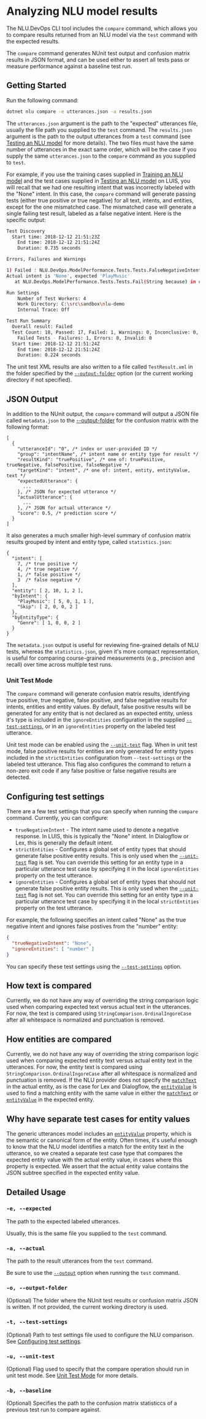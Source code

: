 # Analyzing NLU model results

The NLU.DevOps CLI tool includes the `compare` command, which allows you to compare results returned from an NLU model via the `test` command with the expected results.

The `compare` command generates NUnit test output and confusion matrix results in JSON format, and can be used either to assert all tests pass or measure performance against a baseline test run.

## Getting Started

Run the following command:
```bash
dotnet nlu compare -e utterances.json -a results.json
```

The `utterances.json` argument is the path to the "expected" utterances file, usually the file path you supplied to the `test` command. The `results.json` argument is the path to the output utterances from a `test` command (see [Testing an NLU model](Test.md) for more details). The two files must have the same number of utterances in the exact same order, which will be the case if you supply the same `utterances.json` to the `compare` command as you supplied to `test`.

For example, if you use the training cases supplied in [Training an NLU model](Train.md#getting-started) and the test cases supplied in [Testing an NLU model](Test.md#getting-started) on LUIS, you will recall that we had one resulting intent that was incorrectly labeled with the "None" intent. In this case, the `compare` command will generate passing tests (either true positive or true negative) for all text, intents, and entities, except for the one mismatched case. The mismatched case will generate a single failing test result, labeled as a false negative intent. Here is the specific output:
```bash
Test Discovery
  Start time: 2018-12-12 21:51:23Z
    End time: 2018-12-12 21:51:24Z
    Duration: 0.735 seconds

Errors, Failures and Warnings

1) Failed : NLU.DevOps.ModelPerformance.Tests.Tests.FalseNegativeIntent('PlayMusic', 'listen to hip hop')
Actual intent is 'None', expected 'PlayMusic'
   at NLU.DevOps.ModelPerformance.Tests.Tests.Fail(String because) in c:\src\NLU.DevOps\src\NLU.DevOps.ModelPerformance.Tests\Tests.cs:line 22

Run Settings
    Number of Test Workers: 4
    Work Directory: C:\src\sandbox\nlu-demo
    Internal Trace: Off

Test Run Summary
  Overall result: Failed
  Test Count: 18, Passed: 17, Failed: 1, Warnings: 0, Inconclusive: 0, Skipped: 0
    Failed Tests - Failures: 1, Errors: 0, Invalid: 0
  Start time: 2018-12-12 21:51:24Z
    End time: 2018-12-12 21:51:24Z
    Duration: 0.224 seconds
```

The unit test XML results are also written to a file called `TestResult.xml` in the folder specified by the [`--output-folder`](#-o---output-folder) option (or the current working directory if not specified).

## JSON Output

In addition to the NUnit output, the `compare` command will output a JSON file called `metadata.json` to the [--output-folder](#-o---output-folder) for the confusion matrix with the following format:
```plaintext
[
  {
    "utteranceId": "0", /* index or user-provided ID */
    "group": "intentName", /* intent name or entity type for result */
    "resultKind": "truePositive", /* one of: truePositive, trueNegative, falsePositive, falseNegative */
    "targetKind": "intent", /* one of: intent, entity, entityValue, text */
    "expectedUtterance": {
      ...
    }, /* JSON for expected utterance */
    "actualUtterance": {
      ...
    }, /* JSON for actual utterance */
    "score": 0.5, /* prediction score */
  }
]
```

It also generates a much smaller high-level summary of confusion matrix results grouped by intent and entity type, called `statistics.json`:
```plaintext
{
  "intent": [
    7, /* true positive */
    4, /* true negative */
    1, /* false positive */
    3  /* false negative */
  ],
  "entity": [ 2, 10, 1, 2 ],
  "byIntent": {
    "PlayMusic": [ 5, 0, 1, 1 ],
    "Skip": [ 2, 0, 0, 2 ]
  },
  "byEntityType": {
    "Genre": [ 1, 0, 0, 2 ]
  }
}
```

The `metadata.json` output is useful for reviewing fine-grained details of NLU tests, whereas the `statistics.json`, given it's more compact representation, is useful for comparing course-grained measurements (e.g., precision and recall) over time across multiple test runs.

### Unit Test Mode

The `compare` command will generate confusion matrix results, identifying true positive, true negative, false positive, and false negative results for intents, entities and entity values. By default, false positive results will be generated for any entity that is not declared as an expected entity, unless it's type is included in the `ignoreEntities` configuration in the supplied [`--test-settings`](#-t---test-settings), or in an `ignoreEntities` property on the labeled test utterance. 

Unit test mode can be enabled using the [`--unit-test`](#-u---unit-test) flag. When in unit test mode, false positive results for entities are only generated for entity types included in the `strictEntities` configuration from `--test-settings` or the labeled test utterance. This flag also configures the command to return a non-zero exit code if any false positive or false negative results are detected.

## Configuring test settings

There are a few test settings that you can specify when running the `compare` command. Currently, you can configure:

- `trueNegativeIntent` - The intent name used to denote a negative response. In LUIS, this is typically the "None" intent. In Dialogflow or Lex, this is generally the default intent.
- `strictEntities` - Configures a global set of entity types that should generate false positive entity results. This is only used when the [`--unit-test`](#-u---unit-test) flag is set. You can override this setting for an entity type in a particular utterance test case by specifying it in the local `ignoreEntities` property on the test utterance.
- `ignoreEntities` - Configures a global set of entity types that should not generate false positive entity results. This is only used when the [`--unit-test`](#-u---unit-test) flag is not set. You can override this setting for an entity type in a particular utterance test case by specifying it in the local `strictEntities` property on the test utterance.

For example, the following specifies an intent called "None" as the true negative intent and ignores false postives from the "number" entity:
```json
{
  "trueNegativeIntent": "None",
  "ignoreEntities": [ "number" ]
}
```

You can specify these test settings using the [`--test-settings`](#-t---test-settings) option.

## How text is compared

Currently, we do not have any way of overriding the string comparison logic used when comparing expected text versus actual text in the utterances. For now, the text is compared using `StringComparison.OrdinalIngoreCase` after all whitespace is normalized and punctuation is removed.

## How entities are compared

Currently, we do not have any way of overriding the string comparison logic used when comparing expected entity text versus actual entity text in the utterances. For now, the entity text is compared using `StringComparison.OrdinalIngoreCase` after all whitespace is normalized and punctuation is removed. If the NLU provider does not specify the [`matchText`](GenericUtterances.md#matchText) in the actual entity, as is the case for Lex and Dialogflow, the [`entityValue`](GenericUtterances.md#entityvalue) is used to find a matching entity with the same value in either the [`matchText`](GenericUtterances.md#matchText) or [`entityValue`](GenericUtterances.md#entityvalue) in the expected entity.

## Why have separate test cases for entity values

The generic utterances model includes an [`entityValue`](GenericUtterances.md#entityvalue) property, which is the semantic or canonical form of the entity. Often times, it's useful enough to know that the NLU model identifies a match for the entity text in the utterance, so we created a separate test case type that compares the expected entity value with the actual entity value, in cases where this property is expected. We assert that the actual entity value contains the JSON subtree specified in the expected entity value.

## Detailed Usage

### `-e, --expected`
The path to the expected labeled utterances.

Usually, this is the same file you supplied to the `test` command.

### `-a, --actual`
The path to the result utterances from the `test` command.

Be sure to use the [`--output`](Test.md#-o---output) option when running the `test` command.

### `-o, --output-folder`
(Optional) The folder where the NUnit test results or confusion matrix JSON is written. If not provided, the current working directory is used.

### `-t, --test-settings`
(Optional) Path to test settings file used to configure the NLU comparison. See [Configuring test settings](#configuring-test-settings).

### `-u, --unit-test`
(Optional) Flag used to specify that the compare operation should run in unit test mode. See [Unit Test Mode](#unit-test-mode) for more details.

### `-b, --baseline`
(Optional) Specifies the path to the confusion matrix statisticcs of a previous test run to compare against.
